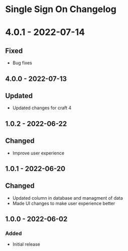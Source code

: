 # Single Sign On Changelog

# 4.0.1 - 2022-07-14
## Fixed
- Bug fixes

## 4.0.0 - 2022-07-13
## Updated
- Updated changes for craft 4

## 1.0.2 - 2022-06-22
## Changed
- Improve user experience 

## 1.0.1 - 2022-06-20
## Changed
- Updated column in database and managment of data
- Made UI changes to make user experience better

## 1.0.0 - 2022-06-02
### Added
- Initial release
